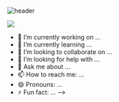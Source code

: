 ![header](https://capsule-render.vercel.app/api?type=waving&color=000000&height=300&section=header&text=Kim%20SeungJin&fontSize=90)

<a href="버튼을 눌렀을 때 이동할 링크" target="_blank"><img src="https://img.shields.io/badge/C++-=00599C?style=plastic&logo=로고&logoColor=로고색상"/></a>

- 🔭 I’m currently working on ...
- 🌱 I’m currently learning ...
- 👯 I’m looking to collaborate on ...
- 🤔 I’m looking for help with ...
- 💬 Ask me about ...
- 📫 How to reach me: ...
- 😄 Pronouns: ...
- ⚡ Fun fact: ...
-->
